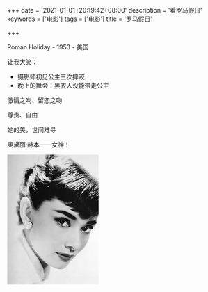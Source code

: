 +++
date = '2021-01-01T20:19:42+08:00'
description = '看罗马假日'
keywords = ['电影']
tags = ['电影']
title = '罗马假日'

+++

Roman Holiday - 1953 - 美国

让我大笑：

- 摄影师初见公主三次摔跤
- 晚上的舞会：黑衣人没能带走公主

激情之吻、留恋之吻

尊贵、自由

她的美，世间难寻

奥黛丽·赫本——女神！

![audrey-hepburn.png](/images/audrey-hepburn.png)
